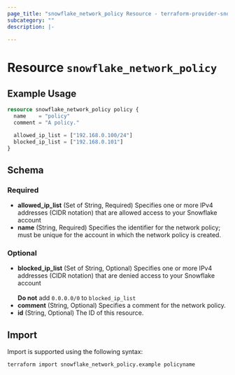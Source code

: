 ```yaml
---
page_title: "snowflake_network_policy Resource - terraform-provider-snowflake"
subcategory: ""
description: |-
  
---
```


# Resource `snowflake_network_policy`



## Example Usage

```terraform
resource snowflake_network_policy policy {
  name    = "policy"
  comment = "A policy."

  allowed_ip_list = ["192.168.0.100/24"]
  blocked_ip_list = ["192.168.0.101"]
}
```

## Schema

### Required

- **allowed_ip_list** (Set of String, Required) Specifies one or more IPv4 addresses (CIDR notation) that are allowed access to your Snowflake account
- **name** (String, Required) Specifies the identifier for the network policy; must be unique for the account in which the network policy is created.

### Optional

- **blocked_ip_list** (Set of String, Optional) Specifies one or more IPv4 addresses (CIDR notation) that are denied access to your Snowflake account<br><br>**Do not** add `0.0.0.0/0` to `blocked_ip_list`
- **comment** (String, Optional) Specifies a comment for the network policy.
- **id** (String, Optional) The ID of this resource.

## Import

Import is supported using the following syntax:

```shell
terraform import snowflake_network_policy.example policyname
```
